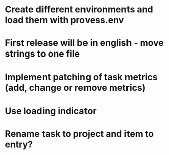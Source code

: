 # Create different environments and load them with provess.env
# First release will be in english - move strings to one file
# Implement patching of task metrics (add, change or remove metrics)
# Use loading indicator
# Rename task to project and item to entry?